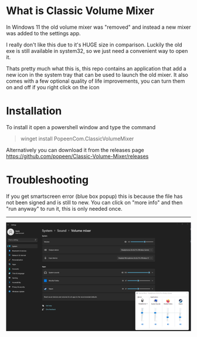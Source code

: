 # What is Classic Volume Mixer
In Windows 11 the old volume mixer was "removed" and instead a new mixer was added to the settings app.

I really don't like this due to it's HUGE size in comparison. Luckily the old exe is still available in system32, so we just need a convenient way to open it. 

Thats pretty much what this is, this repo contains an application that add a new icon in the system tray that can be used to launch the old mixer.
It also comes with a few optional quality of life improvements, you can turn them on and off if you right click on the icon

# Installation
To install it open a powershell window and type the command

> winget install PopeenCom.ClassicVolumeMixer

Alternatively you can download it from the releases page  
https://github.com/popeen/Classic-Volume-Mixer/releases

# Troubleshooting
If you get smartscreen error (blue box popup) this is because the file has not been signed and is still to new. You can click on "more info" and then "run anyway" to run it, this is only needed once. 

-----

![Screenshot](size.png)
